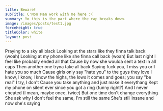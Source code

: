 ```yaml
---
title: Beware!
subTitle: C'Mon Man work with me here :(
summary: Yo this is the part where the rap breaks down.
image: /images/posts/test1.jpg
forceHeight: true
titleColor: white
layout: post
---
```


Praying to a sky all black
Looking at the stars like they finna talk back (woah)
Looking at my phone like she finna call back (woah)
But last night I feel like probably ended all that
Cause by now she woulda sent a text in all caps
Then another one tryna take all back
Saying fuck you, I miss you or I hate you so much
Cause girls only say "hate you" to the guys they love
I know, I know, I know the highs, the lows 
it comes and goes; you say "be real" I try, I don't
Cause you take anything and just make it everythang
Kept my phone on silent ever since you got a ring (funny right?)
And I never cheated (I mean, maybe once, twice)
But one time don't change everything
She ask why I don't feel the same, I'm still the same
She's still insane and now she's saying